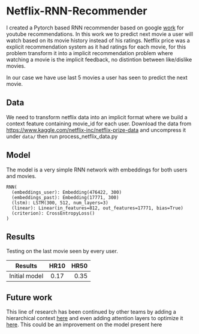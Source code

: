 # Netflix-RNN-Recommender
I created a Pytorch based RNN recommender based on google [work](https://static.googleusercontent.com/media/research.google.com/en//pubs/archive/46488.pdf) for youtube recommendations. In this work we to predict next movie a user will watch based on its movie history instead of his ratings. Netflix price was a explicit recommendation system as it had ratings for each movie, for this problem transform it into a implicit recommendation problem where watching a movie is the implicit feedback, no distintion between like/dislike movies.

In our case we have use last 5 movies a user has seen to predict the next movie.


## Data
We need to transform netflix data into an implicit format where we build a context feature containing movie_id for each user. Download the data from https://www.kaggle.com/netflix-inc/netflix-prize-data and uncompress it under `data/` then run process_netflix_data.py

## Model

The model is a very simple RNN network with embeddings for both users and movies.

```
RNN(
  (embeddings_user): Embedding(476422, 300)
  (embeddings_past): Embedding(17771, 300)
  (lstm): LSTM(300, 512, num_layers=3)
  (linear): Linear(in_features=812, out_features=17771, bias=True)
  (criterion): CrossEntropyLoss()
)
```



## Results

Testing on the last movie seen by every user.


| Results        | HR10           | HR50  |
| ------------- |:-------------:| -----:|
| Initial model     | 0.17 | 0.35 |


## Future work
This line of research has been continued by other teams by adding a hierarchical context [here](https://arxiv.org/pdf/1706.04148.pdf) and even adding attention layers to optimize it [here](https://www.ijcai.org/Proceedings/2018/0546.pdf). This could be an improvement on the model present here


